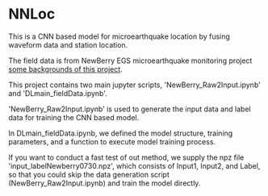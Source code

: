 # NNLoc
This is a CNN based model for microearthquake location by fusing waveform data and station location. 

The field data is from NewBerry EGS microearthquake monitoring project [some backgrounds of this project](https://www.sciencedirect.com/science/article/pii/S0375650515001108).

This project contains two main jupyter scripts, 'NewBerry_Raw2Input.ipynb' and 'DLmain_fieldData.ipynb'.

'NewBerry_Raw2Input.ipynb' is used to generate the input data and label data for training the CNN based model. 

In DLmain_fieldData.ipynb, we defined the model structure, training parameters, and a function to execute model training process.

If you want to conduct a fast test of out method, we supply the npz file 'input_labelNewberry0730.npz', which consists of Input1, Input2, and Label, so that you could skip the data generation script (NewBerry_Raw2Input.ipynb) and train the model directly. 